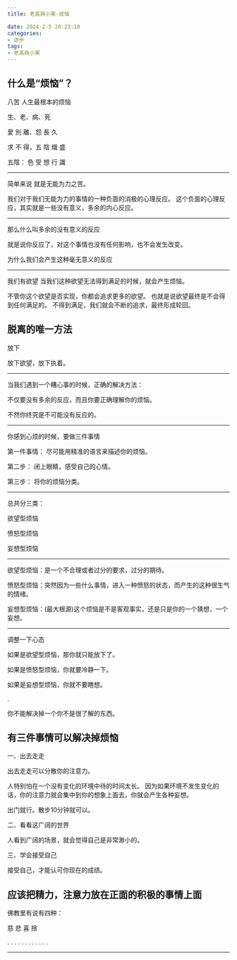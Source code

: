```yaml
---
title: 老高與小茉-烦恼

date: 2024-2-5 20:23:10
categories: 
- 进步
tags:
- 老高與小茉
---
```


什么是“烦恼”？
---

八苦
人生最根本的烦恼

生、老、病、死

愛 別 離、怨 長 久

求 不 得，五 陰 熾 盛

五陰：
色   受   想   行   識

---

简单来说
就是无能为力之苦。

我们对于我们无能为力的事情的一种负面的消极的心理反应。
这个负面的心理反应，其实就是一些没有意义，多余的内心反应。

---
那么什么叫多余的没有意义的反应

就是说你反应了，对这个事情也没有任何影响，也不会发生改变。

为什么我们会产生这种毫无意义的反应

---
我们有欲望
当我们这种欲望无法得到满足的时候，就会产生烦恼。

不管你这个欲望是否实现，你都会追求更多的欲望。
也就是说欲望最终是不会得到任何满足的。
不得到满足，我们就会不断的追求，最终形成轮回。

脱离的唯一方法
---

放下

放下欲望，放下执着。

---
当我们遇到一个糟心事的时候，正确的解决方法：

不仅要没有多余的反应，而且你要正确理解你的烦恼。

不然你终究是不可能没有反应的。

---
你感到心烦的时候，要做三件事情

第一件事情：
尽可能用精准的语言来描述你的烦恼。

第二步：
闭上眼睛，感受自己的心情。

第三步：
将你的烦恼分类。

---
总共分三类：

欲望型烦恼

愤怒型烦恼

妄想型烦恼

---
欲望型烦恼：是一个不合理或者过分的要求，过分的期待。

愤怒型烦恼：突然因为一些什么事情，进入一种愤怒的状态，而产生的这种很生气的情绪。

妄想型烦恼：(最大根源)这个烦恼是不是客观事实，还是只是你的一个猜想，一个妄想。

---
调整一下心态

如果是欲望型烦恼，那你就只能放下了。

如果是愤怒型烦恼，你就要冷静一下。

如果是妄想型烦恼，你就不要瞎想。

.

你不能解决掉一个你不是很了解的东西。

有三件事情可以解决掉烦恼
---

一、出去走走

出去走走可以分散你的注意力。

人特别怕在一个没有变化的环境中待的时间太长。
因为如果环境不发生变化的话，你的注意力就会集中到你的想象上面去，你就会产生各种妄想。

出门就行。散步10分钟就可以。


二、看看这广阔的世界

人看到广阔的场景，就会觉得自己是非常渺小的。


三、学会接受自己

接受自己，才能认可你现在的成绩。

应该把精力，注意力放在正面的积极的事情上面
---

佛教里有说有四种：

慈   悲   喜   捨

.
.
.
.
.
.
.
.
.
.
.
.




---
